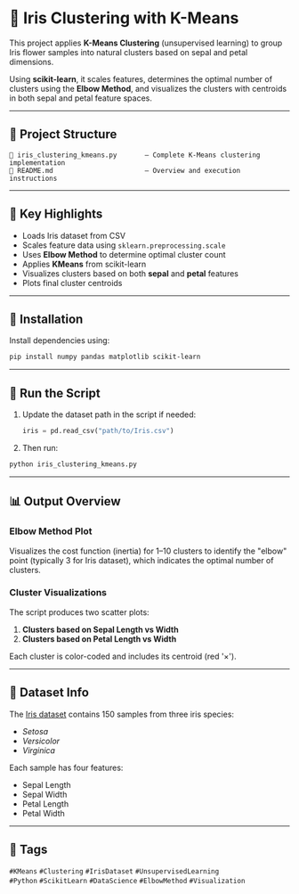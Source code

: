 # 🌸 Iris Clustering with K-Means

This project applies **K-Means Clustering** (unsupervised learning) to group
Iris flower samples into natural clusters based on sepal and petal dimensions.

Using **scikit-learn**, it scales features, determines the optimal number of
clusters using the **Elbow Method**, and visualizes the clusters with centroids
in both sepal and petal feature spaces.

---

## 📁 Project Structure

```
📁 iris_clustering_kmeans.py       – Complete K-Means clustering implementation  
📁 README.md                       – Overview and execution instructions  
```

---

## 🧠 Key Highlights

- Loads Iris dataset from CSV  
- Scales feature data using `sklearn.preprocessing.scale`  
- Uses **Elbow Method** to determine optimal cluster count  
- Applies **KMeans** from scikit-learn  
- Visualizes clusters based on both **sepal** and **petal** features  
- Plots final cluster centroids  

---

## 🔧 Installation

Install dependencies using:

```bash
pip install numpy pandas matplotlib scikit-learn
```

---

## 🚀 Run the Script

1. Update the dataset path in the script if needed:
   ```python
   iris = pd.read_csv("path/to/Iris.csv")
   ```

2. Then run:

```bash
python iris_clustering_kmeans.py
```

---

## 📊 Output Overview

### Elbow Method Plot

Visualizes the cost function (inertia) for 1–10 clusters to identify the
"elbow" point (typically 3 for Iris dataset), which indicates the optimal
number of clusters.

### Cluster Visualizations

The script produces two scatter plots:
1. **Clusters based on Sepal Length vs Width**
2. **Clusters based on Petal Length vs Width**

Each cluster is color-coded and includes its centroid (red '×').

---

## 🌼 Dataset Info

The [Iris dataset](https://archive.ics.uci.edu/ml/datasets/iris) contains
150 samples from three iris species:

- *Setosa*
- *Versicolor*
- *Virginica*

Each sample has four features:
- Sepal Length
- Sepal Width
- Petal Length
- Petal Width

---

## 🔖 Tags

`#KMeans` `#Clustering` `#IrisDataset` `#UnsupervisedLearning`  
`#Python` `#ScikitLearn` `#DataScience` `#ElbowMethod` `#Visualization`
